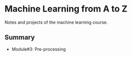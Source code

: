# Machine Learning from A to Z 
Notes and projects of the machine learning course.

## Summary

- Module#3: Pre-processing
